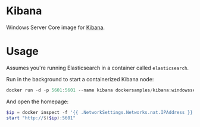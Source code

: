 # Kibana

Windows Server Core image for [Kibana](https://www.elastic.co/products/kibana).

# Usage

Assumes you're running Elasticsearch in a container called `elasticsearch`.

Run in the background to start a containerized Kibana node:

```PowerShell
docker run -d -p 5601:5601 --name kibana dockersamples/kibana:windowsservercore
```

And open the homepage:

```PowerShell
$ip = docker inspect -f '{{ .NetworkSettings.Networks.nat.IPAddress }}' kibana
start "http://$($ip):5601"
```

